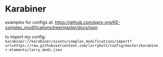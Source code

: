 # Karabiner
examples for configs at: https://github.com/pqrs-org/KE-complex_modifications/tree/master/docs/json

to import my config: 
`karabiner://karabiner/assets/complex_modifications/import?url=https://raw.githubusercontent.com/larrybolt/config/master/karabiner-elements/larry_mods.json`
